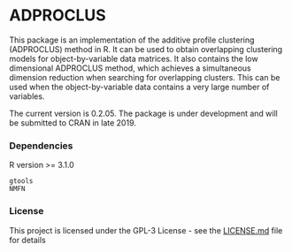 
# ADPROCLUS

This package is an implementation of the additive profile clustering (ADPROCLUS) method in R. It can be used to obtain overlapping clustering models for object-by-variable data matrices. It also contains the low dimensional ADPROCLUS method, which achieves a simultaneous dimension reduction when searching for overlapping clusters. This can be used when the object-by-variable data contains a very large number of variables.

The current version is 0.2.05. The package is under development and will be submitted to CRAN in late 2019.

### Dependencies

R version >= 3.1.0
```
gtools
NMFN
```
### License

This project is licensed under the GPL-3 License - see the [LICENSE.md](LICENSE.md) file for details
